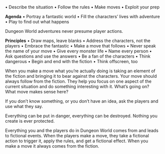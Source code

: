 • Describe the situation 
• Follow the rules
• Make moves 
• Exploit your prep

**Agenda**
• Portray a fantastic world 
• Fill the characters’ lives with adventure 
• Play to find out what happens

Dungeon World adventures never presume player actions.

**Principles**
• Draw maps, leave blanks
• Address the characters, not the players
• Embrace the fantastic
• Make a move that follows
• Never speak the name of your move
• Give every monster life
• Name every person
• Ask questions and use the answers
• Be a fan of the characters
• Think dangerous
• Begin and end with the fiction
• Think offscreen, too

When you make a move what you’re actually doing is taking an element of the fiction and bringing it to bear against the characters. Your move should always follow from the fiction. They help you focus on one aspect of the current situation and do something interesting with it. What’s going on? What move makes sense here?

If you don’t know something, or you don’t have an idea, ask the players and use what they say.

Everything can be put in danger, everything can be destroyed. Nothing you create is ever protected.

Everything you and the players do in Dungeon World comes from and leads to fictional events. When the players make a move, they take a fictional action to trigger it, apply the rules, and get a fictional effect. When you make a move it always comes from the fiction.